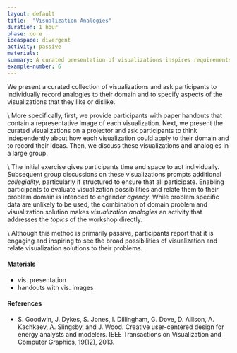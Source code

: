 ```yaml
---
layout: default
title:  "Visualization Analogies"
duration: 1 hour
phase: core
ideaspace: divergent
activity: passive
materials:
summary: A curated presentation of visualizations inspires requirements-by-example.
example-number: 6
---
```


We present a curated collection of visualizations and ask participants to individually record analogies to their domain and to specify aspects of the visualizations that they like or dislike.

\\
More specifically, first, we provide participants with paper handouts that contain a representative image of each visualization. Next, we present the curated visualizations on a projector and ask participants to think independently about how each visualization could apply to their domain and to record their ideas. Then, we discuss these visualizations and analogies in a large group.

\\
The initial exercise gives participants time and space to act individually. Subsequent group discussions on these visualizations prompts additional _collegiality_, particularly if structured to ensure that all participate. Enabling participants to evaluate visualization possibilities and relate them to their problem domain is intended to engender _agency_. While problem specific data are unlikely to be used, the combination of domain problem and visualization solution makes _visualization analogies_ an activity that addresses the _topics_ of the workshop directly.

\\
Although this method is primarily passive, participants report that it is engaging and inspiring to see the broad possibilities of visualization and relate visualization solutions to their problems.

#### Materials
- vis. presentation 
- handouts with vis. images

#### References
- S. Goodwin, J. Dykes, S. Jones, I. Dillingham, G. Dove, D. Allison, A. Kachkaev, A. Slingsby, and J. Wood. Creative user-centered design for energy analysts and modelers. IEEE Transactions on Visualization and Computer Graphics, 19(12), 2013.
<!-- *Adaptations* -->
<!-- There is plenty of scope for structured collection of likes, dislikes and analogies. E.g. Likes on pink PostIts, dislikes on green PostIts, analogies written under the image of the graphic that has been provided - with a description? -->
